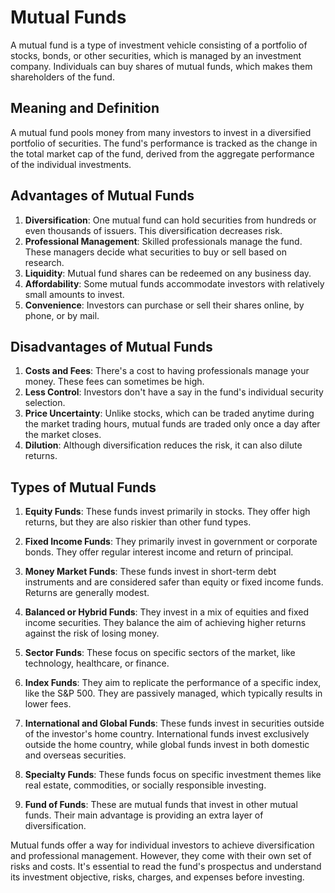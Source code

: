 # Mutual Funds

A mutual fund is a type of investment vehicle consisting of a portfolio of stocks, bonds, or other securities, which is managed by an investment company. Individuals can buy shares of mutual funds, which makes them shareholders of the fund.

## Meaning and Definition

A mutual fund pools money from many investors to invest in a diversified portfolio of securities. The fund's performance is tracked as the change in the total market cap of the fund, derived from the aggregate performance of the individual investments.

## Advantages of Mutual Funds

1. **Diversification**: One mutual fund can hold securities from hundreds or even thousands of issuers. This diversification decreases risk.
2. **Professional Management**: Skilled professionals manage the fund. These managers decide what securities to buy or sell based on research.
3. **Liquidity**: Mutual fund shares can be redeemed on any business day.
4. **Affordability**: Some mutual funds accommodate investors with relatively small amounts to invest.
5. **Convenience**: Investors can purchase or sell their shares online, by phone, or by mail.

## Disadvantages of Mutual Funds

1. **Costs and Fees**: There's a cost to having professionals manage your money. These fees can sometimes be high.
2. **Less Control**: Investors don't have a say in the fund's individual security selection.
3. **Price Uncertainty**: Unlike stocks, which can be traded anytime during the market trading hours, mutual funds are traded only once a day after the market closes.
4. **Dilution**: Although diversification reduces the risk, it can also dilute returns.

## Types of Mutual Funds

1. **Equity Funds**: These funds invest primarily in stocks. They offer high returns, but they are also riskier than other fund types.
   
2. **Fixed Income Funds**: They primarily invest in government or corporate bonds. They offer regular interest income and return of principal.

3. **Money Market Funds**: These funds invest in short-term debt instruments and are considered safer than equity or fixed income funds. Returns are generally modest.
   
4. **Balanced or Hybrid Funds**: They invest in a mix of equities and fixed income securities. They balance the aim of achieving higher returns against the risk of losing money.

5. **Sector Funds**: These focus on specific sectors of the market, like technology, healthcare, or finance.

6. **Index Funds**: They aim to replicate the performance of a specific index, like the S&P 500. They are passively managed, which typically results in lower fees.

7. **International and Global Funds**: These funds invest in securities outside of the investor's home country. International funds invest exclusively outside the home country, while global funds invest in both domestic and overseas securities.

8. **Specialty Funds**: These funds focus on specific investment themes like real estate, commodities, or socially responsible investing.

9. **Fund of Funds**: These are mutual funds that invest in other mutual funds. Their main advantage is providing an extra layer of diversification.


Mutual funds offer a way for individual investors to achieve diversification and professional management. However, they come with their own set of risks and costs. It's essential to read the fund's prospectus and understand its investment objective, risks, charges, and expenses before investing.